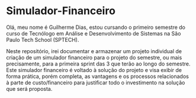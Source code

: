 # Simulador-Financeiro
Olá, meu nome é Guilherme Dias, estou cursando o primeiro semestre do curso de Tecnólogo em Análise e Desenvolvimento de Sistemas na São Paulo Tech School (SPTECH).

Neste repositório, irei documentar e armazenar um projeto individual de criação de um simulador financeiro para o projeto do semestre, ou mais precisamente, para a primeira sprint
das 3 que terão ao longo do semestre. 
Este simulador financeiro é voltado à solução do projeto e visa exibir de forma prática, porém completa, as vantagens e os processos relacionados à parte de custo/financeiro
para justificar todo o investimento na solução que será proposta. 


